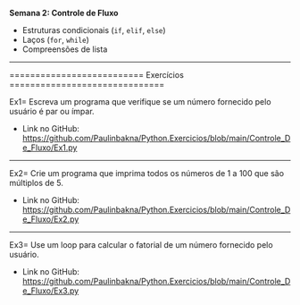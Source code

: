 **Semana 2: Controle de Fluxo**

- Estruturas condicionais (`if`, `elif`, `else`)
- Laços (`for`, `while`)
- Compreensões de lista

---

========================== Exercícios ==============================

Ex1= Escreva um programa que verifique se um número fornecido pelo usuário é par ou ímpar.

- Link no GitHub: https://github.com/Paulinbakna/Python.Exercicios/blob/main/Controle_De_Fluxo/Ex1.py

---

Ex2= Crie um programa que imprima todos os números de 1 a 100 que são múltiplos de 5.

- Link no GitHub: https://github.com/Paulinbakna/Python.Exercicios/blob/main/Controle_De_Fluxo/Ex2.py

---

Ex3= Use um loop para calcular o fatorial de um número fornecido pelo usuário.

- Link no GitHub: https://github.com/Paulinbakna/Python.Exercicios/blob/main/Controle_De_Fluxo/Ex3.py